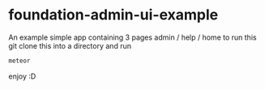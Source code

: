 # foundation-admin-ui-example
An example simple app containing 3 pages admin / help / home
to run this git clone this into a directory and run
```bash
meteor
```
enjoy :D 
